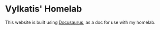 # Vylkatis' Homelab

This website is built using [Docusaurus](https://docusaurus.io/), as a doc for use with my homelab.


